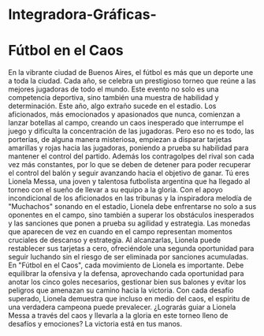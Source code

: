 # Integradora-Gráficas-

# Fútbol en el Caos

En la vibrante ciudad de Buenos Aires, el fútbol es más que un deporte une a toda la ciudad. Cada año, se celebra un prestigioso torneo que reúne a las mejores jugadoras de todo el mundo. Este evento no solo es una competencia deportiva, sino también una muestra de habilidad y determinación.
Este año, algo extraño sucede en el estadio. Los aficionados, más emocionados y apasionados que nunca, comienzan a lanzar botellas al campo, creando un caos inesperado que interrumpe el juego y dificulta la concentración de las jugadoras. Pero eso no es todo, las porterías, de alguna manera misteriosa, empiezan a disparar tarjetas amarillas y rojas hacia las jugadoras, poniendo a prueba su habilidad para mantener el control del partido.
Además los contragolpes del rival son cada vez más constantes, por lo que se deben de detener para poder recuperar el control del balón y seguir avanzando hacia el objetivo de ganar.
Tú eres Lionela Messa, una joven y talentosa futbolista argentina que ha llegado al torneo con el sueño de llevar a su equipo a la gloria. Con el apoyo incondicional de los aficionados en las tribunas y la inspiradora melodía de "Muchachos" sonando en el estadio, Lionela debe enfrentarse no solo a sus oponentes en el campo, sino también a superar los obstáculos inesperados y las sanciones que ponen a prueba su agilidad y estrategia.
Las monedas que aparecen de vez en cuando en el campo representan momentos cruciales de descanso y estrategia. Al alcanzarlas, Lionela puede restablecer sus tarjetas a cero, ofreciéndole una segunda oportunidad para seguir luchando sin el riesgo de ser eliminada por sanciones acumuladas.
En "Fútbol en el Caos", cada movimiento de Lionela es importante. Debe equilibrar la ofensiva y la defensa, aprovechando cada oportunidad para anotar los cinco goles necesarios, gestionar bien sus balones y evitar los peligros que amenazan su camino hacia la victoria. Con cada desafío superado, Lionela demuestra que incluso en medio del caos, el espíritu de una verdadera campeona puede prevalecer.
¿Lograrás guiar a Lionela Messa a través del caos y llevarla a la gloria en este torneo lleno de desafíos y emociones? La victoria está en tus manos.
